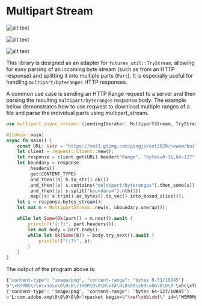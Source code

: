 # Multipart Stream

![alt text](https://img.shields.io/crates/v/multipart_async_stream.svg)


![alt text](https://docs.rs/multipart_async_stream/badge.svg)


![alt text](https://github.com/OpenTritium/multipart_stream/actions/workflows/ci.yaml/badge.svg)

This library is designed as an adapter for `futures_util::TryStream`, allowing for easy parsing of an incoming byte stream (such as from an HTTP response) and splitting it into multiple parts (`Part`). It is especially useful for handling `multipart/byteranges` HTTP responses.

A common use case is sending an HTTP Range request to a server and then parsing the resulting `multipart/byteranges` response body.
The example below demonstrates how to use reqwest to download multiple ranges of a file and parse the individual parts using multipart_stream.

```rust
use multipart_async_stream::{LendingIterator, MultipartStream, TryStreamExt, header::CONTENT_TYPE};

#[tokio::main]
async fn main() {
    const URL: &str = "https://mat1.gtimg.com/pingjs/ext2020/newom/build/static/images/new_logo.png";
    let client = reqwest::Client::new();
    let response = client.get(URL).header("Range", "bytes=0-31,64-127").send().await.unwrap();
    let boundary = response
        .headers()
        .get(CONTENT_TYPE)
        .and_then(|h| h.to_str().ok())
        .and_then(|s| s.contains("multipart/byteranges").then_some(s))
        .and_then(|s| s.split("boundary=").nth(1))
        .map(|s| s.trim().as_bytes().to_vec().into_boxed_slice());
    let s = response.bytes_stream();
    let mut m = MultipartStream::new(s, &boundary.unwrap());

    while let Some(Ok(part)) = m.next().await {
        println!("{:?}", part.headers());
        let mut body = part.body();
        while let Ok(Some(b)) = body.try_next().await {
            println!("{:?}", b);
        }
    }
}
```

The output of the program above is:

```bash
{"content-type": "image/png", "content-range": "bytes 0-31/10845"}
b"\x89PNG\r\n\x1a\n\0\0\0\rIHDR\0\0\0\xf4\0\0\0B\x08\x06\0\0\0`\xbc\xfb"
{"content-type": "image/png", "content-range": "bytes 64-127/10845"}
b"L:com.adobe.xmp\0\0\0\0\0<?xpacket begin=\"\xef\xbb\xbf\" id=\"W5M0MpCehiHzreSzNT"
```